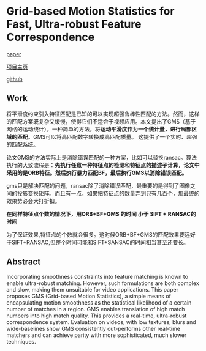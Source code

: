 # Grid-based Motion Statistics for Fast, Ultra-robust Feature Correspondence

[paper](https://ieeexplore.ieee.org/stamp/stamp.jsp?tp=&arnumber=8099785)

[项目主页](http://jwbian.net/gms)

[github](https://github.com/JiawangBian/GMS-Feature-Matcher)

## Work

将平滑度约束引入特征匹配是已知的可以实现超强鲁棒性匹配的方法。然而，这样的匹配方案既复杂又缓慢，使得它们不适合于视频应用。本文提出了GMS（基于网格的运动统计），一种简单的方法，将**运动平滑度作为一个统计量，进行局部区域的匹配**。GMS可以将高匹配数字转换成高匹配质量。 这提供了一个实时、超强的匹配系统。

论文GMS的方法实际上是消除错误匹配的一种方案，比如可以替换ransac。算法执行的大致流程是：**先执行任意一种特征点的检测和特征点的描述子计算，论文中采用的是ORB特征。然后执行暴力匹配BF，最后执行GMS以消除错误匹配。**

gms只是解决匹配的问题，ransac除了消除错误匹配，最重要的是得到了图像之间的投影变换矩阵。而且有一点，如果把特征点的数量弄到只有几百个，那最终的效果势必会大打折扣。

**在同样特征点个数的情况下，用ORB+BF+GMS  的时间 小于 SIFT + RANSAC的时间**

为了保证效果,特征点的个数就会很多。这时候ORB+BF+GMS的匹配效果要远好于SIFT+RANSAC,但整个时间可能和SIFT+SANSAC的时间相当甚至还要长。



## Abstract

Incorporating smoothness constraints into feature matching is known to enable ultra-robust matching. However, such formulations are both complex and slow, making them unsuitable for video applications. This paper proposes GMS (Grid-based Motion Statistics), a simple means of encapsulating motion smoothness as the statistical likelihood of a certain number of matches in a region. GMS enables translation of high match numbers into high match quality. This provides a real-time, ultra-robust correspondence system. Evaluation on videos, with low textures, blurs and wide-baselines show GMS consistently out-performs other real-time matchers and can achieve parity with more sophisticated, much slower techniques.
